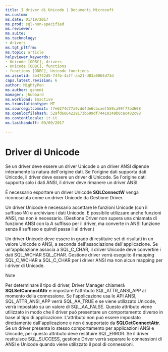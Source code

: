 ```yaml
---
title: I driver di Unicode | Documenti Microsoft
ms.custom: 
ms.date: 01/19/2017
ms.prod: sql-non-specified
ms.reviewer: 
ms.suite: 
ms.technology:
- drivers
ms.tgt_pltfrm: 
ms.topic: article
helpviewer_keywords:
- Unicode [ODBC], drivers
- Unicode [ODBC], functions
- functions [ODBC], Unicode functions
ms.assetid: 3b4742d5-74fb-4aff-aa21-d83a0064d73d
caps.latest.revision: 6
author: MightyPen
ms.author: genemi
manager: jhubbard
ms.workload: Inactive
ms.translationtype: MT
ms.sourcegitcommit: f7e6274d77a9cdd4de6cbcaef559ca99f77b3608
ms.openlocfilehash: 52afd6864229173b699df74410349b0cac482c98
ms.contentlocale: it-it
ms.lasthandoff: 09/09/2017

---
```

# <a name="unicode-drivers"></a>Driver di Unicode
Se un driver deve essere un driver Unicode o un driver ANSI dipende interamente la natura dell'origine dati. Se l'origine dati supporta dati Unicode, il driver deve essere un driver di Unicode. Se l'origine dati supporta solo i dati ANSI, il driver deve rimanere un driver ANSI.  
  
 È necessario esportare un driver Unicode **SQLConnectW** venga riconosciuta come un driver Unicode da Gestione Driver.  
  
 Un driver Unicode è necessario accettare le funzioni Unicode (con il suffisso *W*) e archiviare i dati Unicode. È possibile utilizzare anche funzioni ANSI, ma non è necessario. (Gestione Driver non supera una chiamata di funzione ANSI con la *A* suffisso per il driver, ma converte in ANSI funzione senza il suffisso e quindi passa il al driver.)  
  
 Un driver Unicode deve essere in grado di restituire set di risultati in un valore Unicode o ANSI, a seconda dell'associazione dell'applicazione. Se un'applicazione associa a SQL_C_CHAR, il driver Unicode deve convertire i dati SQL_WCHAR SQL_CHAR. Gestione driver verrà eseguito il mapping SQL_C_WCHAR a SQL_C_CHAR per i driver ANSI ma non alcun mapping per i driver di Unicode.  
  
> [!NOTE]  
>  Per determinare il tipo di driver, Driver Manager chiamerà **SQLSetConnectAttr** e impostare l'attributo SQL_ATTR_ANSI_APP al momento della connessione. Se l'applicazione usa le API ANSI, SQL_ATTR_ANSI_APP verrà SQL_AA_TRUE e se viene utilizzato Unicode, verrà impostato su un valore di SQL_AA_FALSE. Questo attributo viene utilizzato in modo che il driver può presentare un comportamento diverso in base al tipo di applicazione. L'attributo non può essere impostato direttamente dall'applicazione e non è supportato da **SQLGetConnectAttr**. Se un driver presenta lo stesso comportamento per applicazioni ANSI e Unicode, per questo attributo deve restituire SQL_ERROR. Se il driver restituisce SQL_SUCCESS, gestione Driver verrà separare le connessioni di ANSI e Unicode quando viene utilizzato il pool di connessioni.

